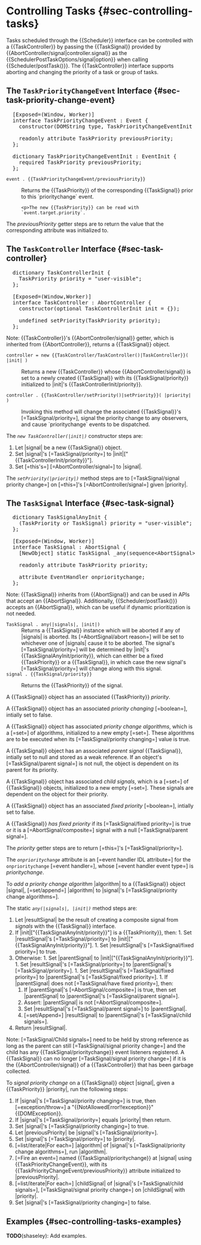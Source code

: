 Controlling Tasks {#sec-controlling-tasks}
=====================

Tasks scheduled through the {{Scheduler}} interface can be controlled with a
{{TaskController}} by passing the {{TaskSignal}} provided by
{{AbortController/signal|controller.signal}} as the
{{SchedulerPostTaskOptions/signal|option}} when calling {{Scheduler/postTask()}}.
The {{TaskController}} interface supports aborting and changing the priority of
a task or group of tasks.

The `TaskPriorityChangeEvent` Interface {#sec-task-priority-change-event}
---------------------

<pre class='idl'>
  [Exposed=(Window, Worker)]
  interface TaskPriorityChangeEvent : Event {
    constructor(DOMString type, TaskPriorityChangeEventInit priorityChangeEventInitDict);

    readonly attribute TaskPriority previousPriority;
  };

  dictionary TaskPriorityChangeEventInit : EventInit {
    required TaskPriority previousPriority;
  };
</pre>

<dl class="domintro non-normative">
  <dt><code>event . {{TaskPriorityChangeEvent/previousPriority}}</code></dt>
  <dd>
    <p>Returns the {{TaskPriority}} of the corresponding {{TaskSignal}} prior to
    this `prioritychange` event.

    <p>The new {{TaskPriority}} can be read with `event.target.priority`.
  </dd>
</dl>

The <dfn attribute for=TaskPriorityChangeEvent>previousPriority</dfn> getter
steps are to return the value that the corresponding attribute was initialized
to.

The `TaskController` Interface {#sec-task-controller}
---------------------

<pre class='idl'>
  dictionary TaskControllerInit {
    TaskPriority priority = "user-visible";
  };

  [Exposed=(Window,Worker)]
  interface TaskController : AbortController {
    constructor(optional TaskControllerInit init = {});

    undefined setPriority(TaskPriority priority);
  };
</pre>

Note: {{TaskController}}'s {{AbortController/signal}} getter, which is
inherited from {{AbortController}}, returns a {{TaskSignal}} object.

<dl class="domintro non-normative">
  <dt><code>controller = new {{TaskController/TaskController()|TaskController}}( |init| )</code>
  <dd>
    <p> Returns a new {{TaskController}} whose {{AbortController/signal}} is
    set to a newly created {{TaskSignal}} with its {{TaskSignal/priority}}
    initialized to |init|'s {{TaskControllerInit/priority}}.
  </dd>

  <dt><code>controller . {{TaskController/setPriority()|setPriority}}( |priority| )</code>
  <dd>
    <p>Invoking this method will change the associated {{TaskSignal}}'s
    [=TaskSignal/priority=], signal the priority change to any observers, and
    cause `prioritychange` events to be dispatched.
  </dd>
</dl>

<div algorithm>
  The <dfn constructor for="TaskController" lt="TaskController()"><code>new TaskController(|init|)</code></dfn>
  constructor steps are:

  1. Let |signal| be a new {{TaskSignal}} object.
  1. Set |signal|'s [=TaskSignal/priority=] to |init|["{{TaskControllerInit/priority}}"].
  1. Set [=this's=] [=AbortController/signal=] to |signal|.
</div>

The <dfn method for=TaskController><code>setPriority(|priority|)</code></dfn>
method steps are to [=TaskSignal/signal priority change=] on [=this=]'s
[=AbortController/signal=] given |priority|.

The `TaskSignal` Interface {#sec-task-signal}
---------------------

<pre class='idl'>
  dictionary TaskSignalAnyInit {
    (TaskPriority or TaskSignal) priority = "user-visible";
  };

  [Exposed=(Window, Worker)]
  interface TaskSignal : AbortSignal {
    [NewObject] static TaskSignal _any(sequence&lt;AbortSignal> signals, optional TaskSignalAnyInit init = {});

    readonly attribute TaskPriority priority;

    attribute EventHandler onprioritychange;
  };
</pre>

Note: {{TaskSignal}} inherits from {{AbortSignal}} and can be used in APIs that
accept an {{AbortSignal}}. Additionally, {{Scheduler/postTask()}} accepts an
{{AbortSignal}}, which can be useful if dynamic prioritization is not needed.

<dl class="domintro non-normative">
  <dt><code>TaskSignal . <a method for=TaskSignal lt="any(signals, init)">any</a>(|signals|, |init|)</code>
  <dd>Returns a {{TaskSignal}} instance which will be aborted if any of |signals| is aborted. Its
  [=AbortSignal/abort reason=] will be set to whichever one of |signals| cause it to be aborted. The
  signal's [=TaskSignal/priority=] will be determined by |init|'s {{TaskSignalAnyInit/priority}},
  which can either be a fixed {{TaskPriority}} or a {{TaskSignal}}, in which case the new signal's
  [=TaskSignal/priority=] will change along with this signal.

  <dt><code>signal . {{TaskSignal/priority}}</code>
  <dd><p>Returns the {{TaskPriority}} of the signal.
</dl>

A {{TaskSignal}} object has an associated {{TaskPriority}}
<dfn for=TaskSignal>priority</dfn>.

A {{TaskSignal}} object has an associated <dfn for=TaskSignal>priority changing</dfn>
[=boolean=], intially set to false.

A {{TaskSignal}} object has associated <dfn for=TaskSignal>priority change algorithms</dfn>,
which is a [=set=] of algorithms, initialized to a new empty [=set=]. These
algorithms are to be executed when its [=TaskSignal/priority changing=] value
is true.

A {{TaskSignal}} object has an associated <dfn for=TaskSignal>parent signal</dfn> {{TaskSignal}},
intially set to null and stored as a weak reference. If an object's [=TaskSignal/parent signal=] is
not null, the object is dependent on its parent for its priority.

A {{TaskSignal}} object has associated <dfn for=TaskSignal>child signals</dfn>, which is a [=set=]
of {{TaskSignal}} objects, initialized to a new empty [=set=]. These signals are dependent on the
object for their priority.

A {{TaskSignal}} object has an associated <dfn for=TaskSignal>fixed priority</dfn>
[=boolean=], intially set to false.

A {{TaskSignal}} <dfn for=TaskSignal lt="has fixed priority|have fixed priority">has fixed priority</dfn>
if its [=TaskSignal/fixed priority=] is true or it is a [=AbortSignal/composite=] signal with a null
[=TaskSignal/parent signal=].

The <dfn attribute for="TaskSignal">priority</dfn> getter steps are to return
[=this=]'s [=TaskSignal/priority=].

The <dfn attribute for=TaskSignal><code>onprioritychange</code></dfn> attribute
is an [=event handler IDL attribute=] for the `onprioritychange`
[=event handler=], whose [=event handler event type=] is
<dfn event for=TaskSignal>prioritychange</dfn>.

To <dfn for="TaskSignal">add a priority change algorithm</dfn> |algorithm| to a
{{TaskSignal}} object |signal|, [=set/append=] |algorithm| to |signal|'s
[=TaskSignal/priority change algorithms=].

<div algorithm>
  The static <dfn method for=TaskSignal><code>any(|signals|, |init|)</code></dfn> method steps are:

  1. Let |resultSignal| be the result of <a for=AbortSignal>creating a composite signal</a> from
     <var>signals</var> with the {{TaskSignal}} interface.
  1. If |init|["{{TaskSignalAnyInit/priority}}"] is a {{TaskPriority}}, then:
    1. Set |resultSignal|'s [=TaskSignal/priority=] to |init|["{{TaskSignalAnyInit/priority}}"].
    1. Set |resultSignal|'s [=TaskSignal/fixed priority=] to true.
  1. Otherwise:
    1. Set |parentSignal| to |init|["{{TaskSignalAnyInit/priority}}"].
    1. Set |resultSignal|'s [=TaskSignal/priority=] to |parentSignal|'s [=TaskSignal/priority=].
    1. Set |resultSignal|'s [=TaskSignal/fixed priority=] to |parentSignal|'s
       [=TaskSignal/fixed priority=].
    1. If |parentSignal| does not [=TaskSignal/have fixed priority=], then:
      1. If |parentSignal|'s [=AbortSignal/composite=] is true, then set |parentSignal| to
         |parentSignal|'s [=TaskSignal/parent signal=].
      1. Assert: |parentSignal| is not [=AbortSignal/composite=].
      1. Set |resultSignal|'s [=TaskSignal/parent signal=] to |parentSignal|.
      1. [=set/Append=] |resultSignal| to |parentSignal|'s [=TaskSignal/child signals=].
  1. Return |resultSignal|.

  Note: [=TaskSignal/Child signals=] need to be held by strong reference as long as the parent can
  still [=TaskSignal/signal priority change=] and the child has any {{TaskSignal/prioritychange}}
  event listeners registered. A {{TaskSignal}} can no longer [=TaskSignal/signal priority change=]
  if it is the {{AbortController/signal}} of a {{TaskController}} that has been garbage collected.
</div>

<div algorithm>
  To <dfn for="TaskSignal">signal priority change</dfn> on a {{TaskSignal}}
  object |signal|, given a {{TaskPriority}} |priority|, run the following steps:

  1. If |signal|'s [=TaskSignal/priority changing=] is true, then [=exception/throw=]
     a "{{NotAllowedError!!exception}}" {{DOMException}}.
  1. If |signal|'s [=TaskSignal/priority=] equals |priority| then return.
  1. Set |signal|'s [=TaskSignal/priority changing=] to true.
  1. Let |previousPriority| be |signal|'s [=TaskSignal/priority=].
  1. Set |signal|'s [=TaskSignal/priority=] to |priority|.
  1. [=list/iterate|For each=] |algorithm| of |signal|'s
     [=TaskSignal/priority change algorithms=], run |algorithm|.
  1. [=Fire an event=] named {{TaskSignal/prioritychange}} at |signal| using
     {{TaskPriorityChangeEvent}}, with its {{TaskPriorityChangeEvent/previousPriority}}
     attribute initialized to |previousPriority|.
  1. [=list/iterate|For each=] |childSignal| of |signal|'s [=TaskSignal/child signals=],
     [=TaskSignal/signal priority change=] on |childSignal| with |priority|.
  1. Set |signal|'s [=TaskSignal/priority changing=] to false.
</div>

Examples {#sec-controlling-tasks-examples}
---------------------

**TODO**(shaseley): Add examples.
